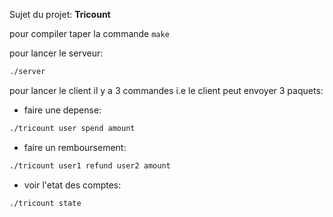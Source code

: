 Sujet du projet: **Tricount**

pour compiler taper la commande `make`

pour lancer le serveur: 
```sh
./server
```

pour lancer le client il y a 3 commandes i.e le client peut envoyer 3 paquets: 
- faire une depense: 
```sh
./tricount user spend amount
``` 
- faire un remboursement: 
```sh
./tricount user1 refund user2 amount 
```
- voir l'etat des comptes: 
```sh
./tricount state
```
